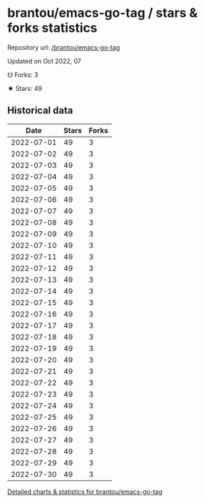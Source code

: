 # brantou/emacs-go-tag / stars & forks statistics

Repository url: [/brantou/emacs-go-tag](https://github.com/brantou/emacs-go-tag)

Updated on Oct 2022, 07

☋ Forks: 3

★ Stars: 49

## Historical data
| Date | Stars | Forks |
|------|-------|-------|
| 2022-07-01 | 49 | 3 | 
| 2022-07-02 | 49 | 3 | 
| 2022-07-03 | 49 | 3 | 
| 2022-07-04 | 49 | 3 | 
| 2022-07-05 | 49 | 3 | 
| 2022-07-06 | 49 | 3 | 
| 2022-07-07 | 49 | 3 | 
| 2022-07-08 | 49 | 3 | 
| 2022-07-09 | 49 | 3 | 
| 2022-07-10 | 49 | 3 | 
| 2022-07-11 | 49 | 3 | 
| 2022-07-12 | 49 | 3 | 
| 2022-07-13 | 49 | 3 | 
| 2022-07-14 | 49 | 3 | 
| 2022-07-15 | 49 | 3 | 
| 2022-07-16 | 49 | 3 | 
| 2022-07-17 | 49 | 3 | 
| 2022-07-18 | 49 | 3 | 
| 2022-07-19 | 49 | 3 | 
| 2022-07-20 | 49 | 3 | 
| 2022-07-21 | 49 | 3 | 
| 2022-07-22 | 49 | 3 | 
| 2022-07-23 | 49 | 3 | 
| 2022-07-24 | 49 | 3 | 
| 2022-07-25 | 49 | 3 | 
| 2022-07-26 | 49 | 3 | 
| 2022-07-27 | 49 | 3 | 
| 2022-07-28 | 49 | 3 | 
| 2022-07-29 | 49 | 3 | 
| 2022-07-30 | 49 | 3 | 


[Detailed charts & statistics for brantou/emacs-go-tag](https://reviewgithub.com/rep/brantou/emacs-go-tag)
